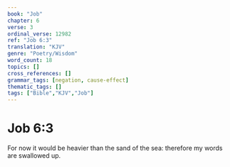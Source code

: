 ```yaml
---
book: "Job"
chapter: 6
verse: 3
ordinal_verse: 12982
ref: "Job 6:3"
translation: "KJV"
genre: "Poetry/Wisdom"
word_count: 18
topics: []
cross_references: []
grammar_tags: [negation, cause-effect]
thematic_tags: []
tags: ["Bible","KJV","Job"]
---
```


# Job 6:3

For now it would be heavier than the sand of the sea: therefore my words are swallowed up.
